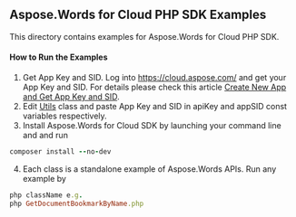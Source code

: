 ## Aspose.Words for Cloud PHP SDK Examples

This directory contains examples for Aspose.Words for Cloud PHP SDK.

#### How to Run the Examples
1. Get App Key and SID.
Log into https://cloud.aspose.com/ and get your App Key and SID. For details please check this article
[Create New App and Get App Key and SID](https://docs.asposeptyltd.com/display/totalcloud/Create+New+App+and+Get+App+Key+and+SID).
2. Edit [Utils](https://github.com/aspose-words/Aspose.Words-for-Cloud/blob/master/Examples/PHP/Utils.php) class and paste App Key and SID in apiKey and appSID const variables respectively.
3. Install Aspose.Words for Cloud SDK by launching your command line and and run 
```ruby
composer install --no-dev
```
4. Each class is a standalone example of Aspose.Words APIs. Run any example by 
```ruby
php className e.g.
php GetDocumentBookmarkByName.php
```
